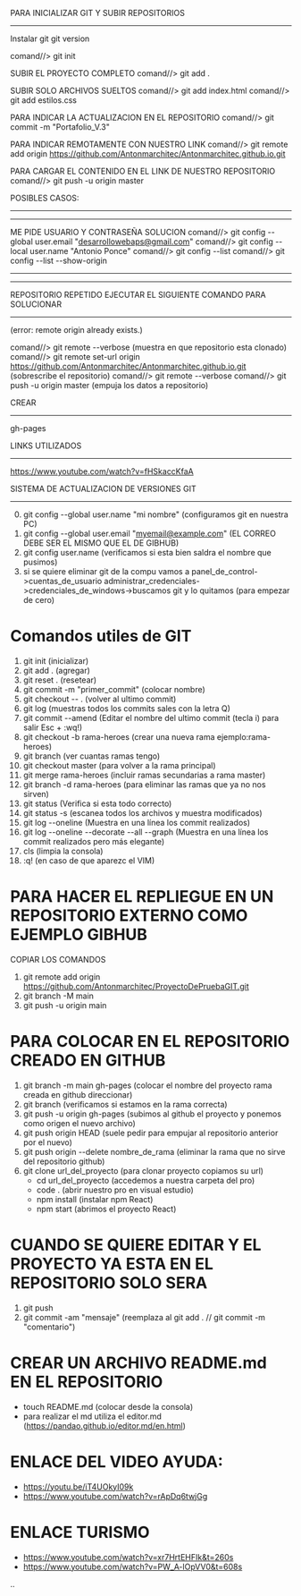 PARA INICIALIZAR GIT Y SUBIR REPOSITORIOS
*****************************************

Instalar git
git version







comand//> git init

SUBIR EL PROYECTO COMPLETO
comand//> git add .

SUBIR SOLO ARCHIVOS SUELTOS
comand//> git add index.html
comand//> git add estilos.css

PARA INDICAR LA ACTUALIZACION EN EL REPOSITORIO
comand//> git commit -m "Portafolio_V.3"

PARA INDICAR REMOTAMENTE CON NUESTRO LINK
comand//> git remote add origin https://github.com/Antonmarchitec/Antonmarchitec.github.io.git

PARA CARGAR EL CONTENIDO EN EL LINK DE NUESTRO REPOSITORIO
comand//> git push -u origin master



POSIBLES CASOS:
****************************************************************
*************************************************************
ME PIDE USUARIO Y CONTRASEÑA SOLUCION
comand//> git config --global user.email "desarrollowebaps@gmail.com"
comand//> git config --local user.name "Antonio Ponce"
comand//> git config --list
comand//> git config --list --show-origin
*************************************************************
*************************************************************

REPOSITORIO REPETIDO EJECUTAR EL SIGUIENTE COMANDO PARA SOLUCIONAR
**************************************************
(error: remote origin already exists.)

comand//> git remote --verbose  (muestra en que repositorio esta clonado)
comand//> git remote set-url origin https://github.com/Antonmarchitec/Antonmarchitec.github.io.git   (sobrescribe el repositorio)
comand//> git remote --verbose
comand//> git push -u origin master   (empuja los datos a repositorio)

CREAR
******
gh-pages



LINKS UTILIZADOS
****************
https://www.youtube.com/watch?v=fHSkaccKfaA



SISTEMA DE ACTUALIZACION DE VERSIONES GIT
*****************************************
00. git config --global user.name "mi nombre"   (configuramos git en nuestra PC)
00. git config --global user.email "myemail@example.com"  (EL CORREO DEBE SER EL MISMO QUE EL DE GIBHUB)
00. git config user.name      (verificamos si esta bien saldra el nombre que pusimos)
00. si se quiere eliminar git de la compu vamos a panel_de_control->cuentas_de_usuario
    administrar_credenciales->credenciales_de_windows->buscamos git y lo quitamos  (para empezar de cero)

# Comandos utiles de GIT
1. git init                         (inicializar)
2. git add .                        (agregar)
3. git reset .                      (resetear)
4. git commit -m "primer_commit"    (colocar nombre)
5. git checkout -- .                (volver al ultimo commit)
6. git log                          (muestras todos los commits sales con la letra Q)
7. git commit --amend               (Editar el nombre del ultimo commit (tecla i) para salir Esc + :wq!)
8. git checkout -b rama-heroes      (crear una nueva rama ejemplo:rama-heroes)
9. git branch                       (ver cuantas ramas tengo)
10. git checkout master             (para volver a la rama principal) 
11. git merge rama-heroes           (incluir ramas secundarias a rama master)  
12. git branch -d rama-heroes       (para eliminar las ramas que ya no nos sirven)
13. git status                      (Verifica si esta todo correcto)
14. git status -s                   (escanea todos los archivos y muestra modificados) 
15. git log --oneline               (Muestra en una línea los commit realizados)
16. git log --oneline --decorate --all --graph  (Muestra en una línea los commit realizados pero más elegante)
17. cls                             (limpia la consola)
18. :q!                             (en caso de que aparezc el VIM)


 
# PARA HACER EL REPLIEGUE EN UN REPOSITORIO EXTERNO COMO EJEMPLO GIBHUB
  COPIAR LOS COMANDOS 
  1. git remote add origin https://github.com/Antonmarchitec/ProyectoDePruebaGIT.git
  2. git branch -M main
  3. git push -u origin main


# PARA COLOCAR EN EL REPOSITORIO CREADO EN GITHUB
  1. git branch -m main gh-pages                 (colocar el nombre del proyecto rama creada en github direccionar)
  2. git branch                                  (verificamos si estamos en la rama correcta)
  3. git push -u origin gh-pages                 (subimos al github el proyecto y ponemos como origen el nuevo archivo)
  4. git push origin HEAD                        (suele pedir para empujar al repositorio anterior por el nuevo)                       
  5. git push origin --delete nombre_de_rama     (eliminar la rama que no sirve del repositorio github)
  6. git clone url_del_proyecto                  (para clonar proyecto copiamos su url)
       - cd url_del_proyecto      (accedemos a nuestra carpeta del pro)
       - code .                   (abrir nuestro pro en visual estudio) 
       - npm install              (instalar npm React)
       - npm start                (abrimos el proyecto React)
 
# CUANDO SE QUIERE EDITAR Y EL PROYECTO YA ESTA EN EL REPOSITORIO SOLO SERA 
  1. git push
  2. git commit -am "mensaje"     (reemplaza al git add . // git commit -m "comentario")

# CREAR UN ARCHIVO README.md EN EL REPOSITORIO
- touch README.md       (colocar desde la consola)
 - para realizar el md utiliza el editor.md (https://pandao.github.io/editor.md/en.html)




# ENLACE DEL VIDEO AYUDA:
  - https://youtu.be/iT4UOkyI09k
  - https://www.youtube.com/watch?v=rApDq6twjGg


# ENLACE TURISMO
  - https://www.youtube.com/watch?v=xr7HrtEHFIk&t=260s
  - https://www.youtube.com/watch?v=PW_A-lOpVV0&t=608s

  ..  
